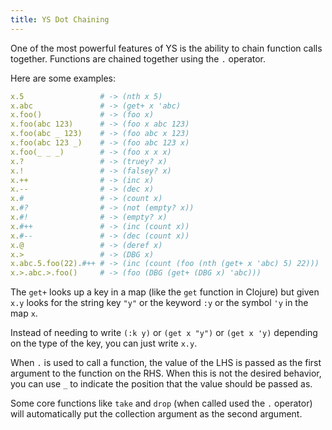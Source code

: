 ```yaml
---
title: YS Dot Chaining
---
```


One of the most powerful features of YS is the ability to chain function calls
together.
Functions are chained together using the `.` operator.

Here are some examples:

```yaml
x.5                 # -> (nth x 5)
x.abc               # -> (get+ x 'abc)
x.foo()             # -> (foo x)
x.foo(abc 123)      # -> (foo x abc 123)
x.foo(abc _ 123)    # -> (foo abc x 123)
x.foo(abc 123 _)    # -> (foo abc 123 x)
x.foo(_ _ _)        # -> (foo x x x)
x.?                 # -> (truey? x)
x.!                 # -> (falsey? x)
x.++                # -> (inc x)
x.--                # -> (dec x)
x.#                 # -> (count x)
x.#?                # -> (not (empty? x))
x.#!                # -> (empty? x)
x.#++               # -> (inc (count x))
x.#--               # -> (dec (count x))
x.@                 # -> (deref x)
x.>                 # -> (DBG x)
x.abc.5.foo(22).#++ # -> (inc (count (foo (nth (get+ x 'abc) 5) 22)))
x.>.abc.>.foo()     # -> (foo (DBG (get+ (DBG x) 'abc)))
```

The `get+` looks up a key in a map (like the `get` function in Clojure) but
given `x.y` looks for the string key `"y"` or the keyword `:y` or the symbol
`'y` in the map `x`.

Instead of needing to write `(:k y)` or `(get x "y")` or `(get x 'y)` depending
on the type of the key, you can just write `x.y`.

When `.` is used to call a function, the value of the LHS is passed as the first
argument to the function on the RHS.
When this is not the desired behavior, you can use `_` to indicate the position
that the value should be passed as.

Some core functions like `take` and `drop` (when called used the `.` operator)
will automatically put the collection argument as the second argument.
